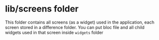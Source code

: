 # lib/screens folder

This folder contains all screens (as a widget) used in the application, each screen stored in a difference folder. You can put bloc file and all child widgets used in that screen inside `widgets` folder
